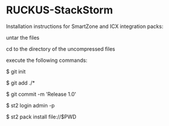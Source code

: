# RUCKUS-StackStorm

Installation instructions for SmartZone and ICX integration packs:

untar the files

cd to the directory of the uncompressed files

execute the following commands:

$ git init

$ git add ./*

$ git commit -m 'Release 1.0'

$ st2 login admin -p <password> 

$ st2 pack install file://$PWD
